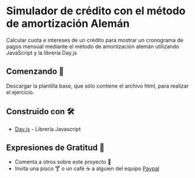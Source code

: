 # Simulador de crédito con el método de amortización Alemán
Calcular cuota e intereses de un crédito para mostrar un cronograma de pagos mensual mediante el método de amortización alemán utilizando JavaScript y la librería Day.js

## Comenzando 🚀
Descargar la plantilla base, que sólo contiene el archivo html, para realizar el ejercicio.

## Construido con 🛠️
* [Day.js](https://day.js.org/en/) - Librería Javascript

## Expresiones de Gratitud 🎁

* Comenta a otros sobre este proyecto 📢
* Invita una pisco 🍸 o un café ☕ a alguien del equipo [Paypal](https://www.paypal.com/paypalme/ECernaRequejo)
